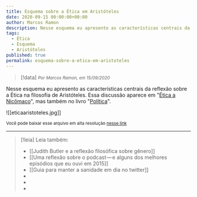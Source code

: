 ```yaml
---
title: Esquema sobre a Ética em Aristóteles
date: 2020-09-15 00:00:00+00:00
author: Marcos Ramon
description: Nesse esquema eu apresento as características centrais da reflexão sobre a Ética na filosofia de Aristóteles a partir de um mapa mental que une as discussões presentes em Ética a Nicômaco e na Política.
tags:
  - Ética
  - Esquema
  - Aristóteles
published: true
permalink: esquema-sobre-a-etica-em-aristoteles
---
```

> [!data] <small><i>Por Marcos Ramon, em 15/09/2020</i></small>

Nesse esquema eu apresento as características centrais da reflexão sobre a Ética na filosofia de Aristóteles. Essa discussão aparece em "[Ética a Nicômaco](https://amzn.to/3mofvkL)", mas também no livro "[Política](https://amzn.to/2ZFK7EO)".

![[eticaaristoteles.jpg]]

<small>Você pode baixar esse arquivo em alta resolução <a href="https://drive.google.com/file/d/1P0x0TNThAvqT7LEjW1gpf8FBaBwPs26s/view?usp=sharing">nesse link</a></small>



---
> [!leia] Leia também:
> - [[Judith Butler e a reflexão filosófica sobre gênero]]
> - [[Uma reflexão sobre o podcast — e alguns dos melhores episódios que eu ouvi em 2015]]
> - [[Guia para manter a sanidade em dia no twitter]]
> -
> -
> -